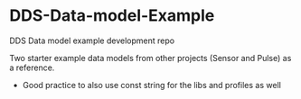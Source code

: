 # DDS-Data-model-Example
DDS Data model example development repo

Two starter example data models from other projects (Sensor and Pulse) as a reference.
* Good practice to also use const string for the libs and profiles as well 
